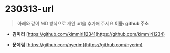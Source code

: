 # 230313-url
> 아래와 같이 MD 방식으로 개인 url을 추가해 주세요
> **이름: github 주소**

* **김미리** [https://github.com/kimmiri1234](https://github.com/kimmiri1234)

* **문예림** [https://github.com/nyerim](https://github.com/nyerim)